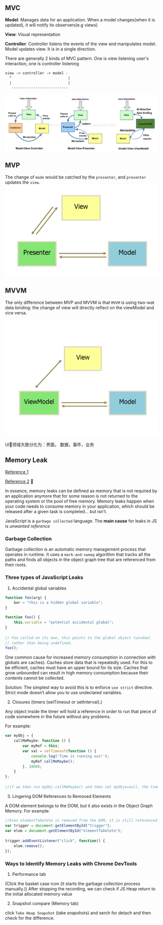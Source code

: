 ## MVC

**Model**: Manages data for an application. When a model changes(when it is updated), it will notify its observers(e.g views)

**View**: Visual representation

**Controller**: Controller listens the events of the view and manipulates model. Model updates view. It is in a single direction.

There are generally 2 kinds of MVC pattern. One is view listening user's interaction, one is controller listening

```
view -> controller -> model -
  ^                          |
  |                          |
   --------------------------
```

![mv* patterns](./images/patterns.png)


## MVP
The change of `mode` would be catched by the `presenter`, and `presenter` updates the `view`.
![mvp pattern](./images/mvp.jpg)

## MVVM

The only difference between MVP and MVVM is that `MVVM` is using two-wat data binding: the change of view will directly reflect on the viewModel and vice versa.

![mvp pattern](./images/mvvm.jpg)

UI领域大致分化为：界面， 数据，事件，业务

## Memory Leak

[Reference 1](https://medium.com/outsystems-experts/beyond-memory-leaks-in-javascript-d27fd48ae67e)

[Reference 2](https://www.smashingmagazine.com/2012/11/writing-fast-memory-efficient-javascript/)


In essence, memory leaks can be defined as memory that is not required by an application anymore that for some reason is not returned to the operating system or the pool of free memory. Memory leaks happen when your code needs to consume memory in your application, which should be released after a given task is completed… but isn’t.

JavaScript is a `garbage collected` language. The **main cause** for leaks in JS is *unwanted reference*

### Garbage Collection
Garbage collection is an automatic memory management process that operates in runtime. It uses a `mark-and-sweep` algorithm that tracks all the paths and finds all objects in the object graph tree that are referenced from their roots.

### Three types of JavaScript Leaks
1. Accidental global variables

```ts
function foo(arg) {
    bar = "this is a hidden global variable";
}
```

```ts
function foo() {
    this.variable = "potential accidental global";
}

// Foo called on its own, this points to the global object (window)
// rather than being undefined.
foo();
```

One common cause for increased memory consumption in connection with globals are caches). Caches store data that is repeatedly used. For this to be efficient, caches must have an upper bound for its size. Caches that grow unbounded can result in high memory consumption because their contents cannot be collected.

Solution: The simplest way to avoid this is to enforce `use strict` directive. Strict mode doesn’t allow you to use undeclared variables.

2.  Closures (timers (setTimeout or setInterval).)

Any object inside the timer will hold a reference in order to run that piece of code somewhere in the future without any problems.

For example:

```ts
var myObj = {
    callMeMaybe: function () {
        var myRef = this;
        var val = setTimeout(function () {
            console.log('Time is running out!');
            myRef.callMeMaybe();
        }, 1000);
    }
};

//if we then run myObj.callMeMaybe() and then set myObje=null, the timer will still fire.
```


3. Lingering DOM References to Removed Elements

A DOM element belongs to the DOM, but it also exists in the Object Graph Memory. For example:

```ts
//Even elementToDelete is removed from the DOM, it is still referenced within the listener (the allocated memory for the object is still used)
var trigger = document.getElementById("trigger");
var elem = document.getElementById("elementToDelete");

trigger.addEventListener("click", function() {
    elem.remove();
});
```

### Ways to Identify Memory Leaks with Chrome DevTools

1. Performance tab

(Click the basket case icon (it starts the garbage collection process manually.)) After stopping the recording, we can check if JS Heap return to the initial allocated memory value

2. Snapshot compare (Memory tab)

click `Take Heap Snapshot`  (take snapshots) and serch for detach and then check for the difference.